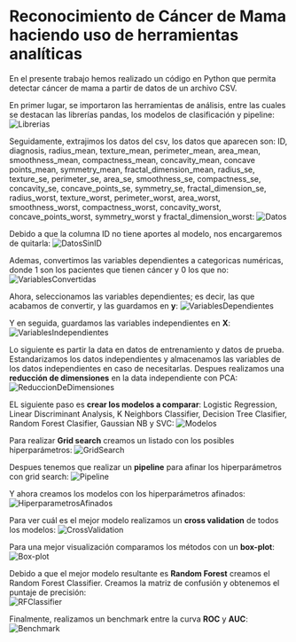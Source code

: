 # Reconocimiento de Cáncer de Mama haciendo uso de herramientas analíticas

En el presente trabajo hemos realizado un código en Python que permita detectar cáncer de mama a partir de datos de un archivo CSV.

En primer lugar, se importaron las herramientas de análisis, entre las cuales se destacan las librerías pandas, los modelos de clasificación y pipeline:
![Librerias](./img/1.png)

Seguidamente, extrajimos los datos del csv, los datos que aparecen son: ID, diagnosis, radius_mean, texture_mean, perimeter_mean, area_mean, smoothness_mean, compactness_mean, concavity_mean, concave points_mean, symmetry_mean, fractal_dimension_mean, radius_se, texture_se, perimeter_se, area_se, smoothness_se, compactness_se, concavity_se, concave_points_se, symmetry_se, fractal_dimension_se, radius_worst, texture_worst, perimeter_worst, area_worst, smoothness_worst, compactness_worst, concavity_worst, concave_points_worst, symmetry_worst y fractal_dimension_worst:
![Datos](./img/2.png)

Debido a que la columna ID no tiene aportes al modelo, nos encargaremos de quitarla:
![DatosSinID](./img/3.png)

Ademas, convertimos las variables dependientes a categoricas numéricas, donde 1 son los pacientes que tienen cáncer y 0 los que no:
![VariablesConvertidas](./img/4.png)

Ahora, seleccionamos las variables dependientes; es decir, las que acabamos de convertir, y las guardamos en **y**:
![VariablesDependientes](./img/5.png)

Y en seguida, guardamos las variables independientes en **X**:
![VariablesIndependientes](./img/6.png)

Lo siguiente es partir la data en datos de entrenamiento y datos de prueba. Estandarizamos los datos independientes y almacenamos las variables de los datos independientes en caso de necesitarlas. Despues realizamos una **reducción de dimensiones** en la data independiente con PCA:
![ReduccionDeDimensiones](./img/7.png)

EL siguiente paso es **crear los modelos a comparar**: Logistic Regression, Linear Discriminant Analysis, K Neighbors Classifier, Decision Tree Clasifier, Random Forest Clasifier, Gaussian NB y SVC:
![Modelos](./img/8.png)

Para realizar **Grid search** creamos un listado con los posibles hiperparámetros:
![GridSearch](./img/9.png)

Despues tenemos que realizar un **pipeline** para afinar los hiperparámetros con grid search:
![Pipeline](./img/10.png)

Y ahora creamos los modelos con los hiperparámetros afinados:
![HiperparametrosAfinados](./img/11.png)

Para ver cuál es el mejor modelo realizamos un **cross validation** de todos los modelos:
![CrossValidation](./img/12.png)

Para una mejor visualización comparamos los métodos con un **box-plot**:
![Box-plot](./img/13.png)

Debido a que el mejor modelo resultante es **Random Forest** creamos el Random Forest Classifier. Creamos la matriz de confusión y obtenemos el puntaje de precisión:\
![RFClassifier](./img/14.png)

Finalmente, realizamos un benchmark entre la curva **ROC** y **AUC**:
![Benchmark](./img/15.png)
